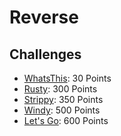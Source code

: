 # Reverse

## Challenges
 - [WhatsThis](WhatsThis): 30 Points
 - [Rusty](Rusty): 300 Points
 - [Strippy](Strippy): 350 Points
 - [Windy](Windy): 500 Points
 - [Let's Go](Let's%20Go): 600 Points